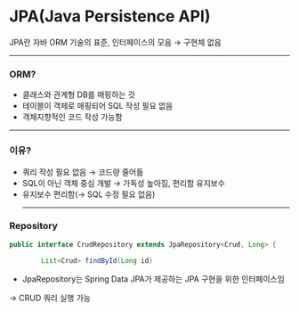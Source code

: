 # JPA(Java Persistence API)

JPA란 자바 ORM 기술의 표준, 인터페이스의 모음 → 구현체 없음

---

### ORM?

- 클래스와 관계형 DB를 매핑하는 것
- 테이블이 객체로 매핑되어 SQL 작성 필요 없음
- 객체지향적인 코드 작성 가능함

---

### 이유?

- 쿼리 작성 필요 없음 → 코드량 줄어듦
- SQL이 아닌 객체 중심 개발 → 가독성 높아짐, 편리함 유지보수
- 유지보수 편리함(→ SQL 수정 필요 없음)
  ***

### Repository

```java
public interface CrudRepository extends JpaRepository<Crud, Long> {

		List<Crud> findById(Long id)
```

- JpaRepository는 Spring Data JPA가 제공하는 JPA 구현을 위한 인터페이스임

→ CRUD 쿼리 실행 가능
